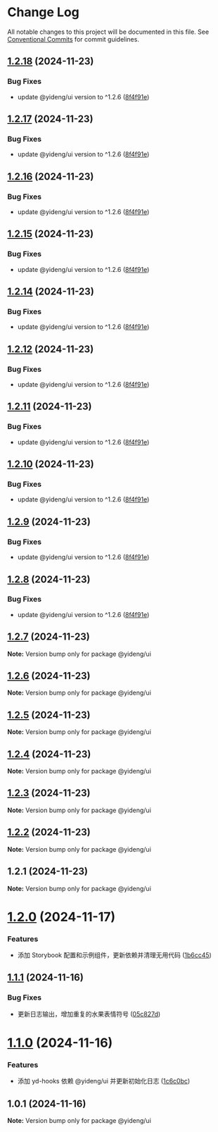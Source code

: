 # Change Log

All notable changes to this project will be documented in this file.
See [Conventional Commits](https://conventionalcommits.org) for commit guidelines.

## [1.2.18](https://github.com/lijinhai255/lerna-lib/compare/@yideng/ui@1.2.1...@yideng/ui@1.2.18) (2024-11-23)


### Bug Fixes

* update @yideng/ui version to ^1.2.6 ([8f4f91e](https://github.com/lijinhai255/lerna-lib/commit/8f4f91ecc5454d00838c7b9c2df06e0ebce86730))





## [1.2.17](https://github.com/lijinhai255/lerna-lib/compare/@yideng/ui@1.2.1...@yideng/ui@1.2.17) (2024-11-23)


### Bug Fixes

* update @yideng/ui version to ^1.2.6 ([8f4f91e](https://github.com/lijinhai255/lerna-lib/commit/8f4f91ecc5454d00838c7b9c2df06e0ebce86730))





## [1.2.16](https://github.com/lijinhai255/lerna-lib/compare/@yideng/ui@1.2.1...@yideng/ui@1.2.16) (2024-11-23)


### Bug Fixes

* update @yideng/ui version to ^1.2.6 ([8f4f91e](https://github.com/lijinhai255/lerna-lib/commit/8f4f91ecc5454d00838c7b9c2df06e0ebce86730))





## [1.2.15](https://github.com/lijinhai255/lerna-lib/compare/@yideng/ui@1.2.1...@yideng/ui@1.2.15) (2024-11-23)


### Bug Fixes

* update @yideng/ui version to ^1.2.6 ([8f4f91e](https://github.com/lijinhai255/lerna-lib/commit/8f4f91ecc5454d00838c7b9c2df06e0ebce86730))





## [1.2.14](https://github.com/lijinhai255/lerna-lib/compare/@yideng/ui@1.2.1...@yideng/ui@1.2.14) (2024-11-23)


### Bug Fixes

* update @yideng/ui version to ^1.2.6 ([8f4f91e](https://github.com/lijinhai255/lerna-lib/commit/8f4f91ecc5454d00838c7b9c2df06e0ebce86730))





## [1.2.12](https://github.com/lijinhai255/lerna-lib/compare/@yideng/ui@1.2.1...@yideng/ui@1.2.12) (2024-11-23)


### Bug Fixes

* update @yideng/ui version to ^1.2.6 ([8f4f91e](https://github.com/lijinhai255/lerna-lib/commit/8f4f91ecc5454d00838c7b9c2df06e0ebce86730))





## [1.2.11](https://github.com/lijinhai255/lerna-lib/compare/@yideng/ui@1.2.1...@yideng/ui@1.2.11) (2024-11-23)


### Bug Fixes

* update @yideng/ui version to ^1.2.6 ([8f4f91e](https://github.com/lijinhai255/lerna-lib/commit/8f4f91ecc5454d00838c7b9c2df06e0ebce86730))





## [1.2.10](https://github.com/lijinhai255/lerna-lib/compare/@yideng/ui@1.2.1...@yideng/ui@1.2.10) (2024-11-23)


### Bug Fixes

* update @yideng/ui version to ^1.2.6 ([8f4f91e](https://github.com/lijinhai255/lerna-lib/commit/8f4f91ecc5454d00838c7b9c2df06e0ebce86730))





## [1.2.9](https://github.com/lijinhai255/lerna-lib/compare/@yideng/ui@1.2.1...@yideng/ui@1.2.9) (2024-11-23)


### Bug Fixes

* update @yideng/ui version to ^1.2.6 ([8f4f91e](https://github.com/lijinhai255/lerna-lib/commit/8f4f91ecc5454d00838c7b9c2df06e0ebce86730))





## [1.2.8](https://github.com/lijinhai255/lerna-lib/compare/@yideng/ui@1.2.1...@yideng/ui@1.2.8) (2024-11-23)


### Bug Fixes

* update @yideng/ui version to ^1.2.6 ([8f4f91e](https://github.com/lijinhai255/lerna-lib/commit/8f4f91ecc5454d00838c7b9c2df06e0ebce86730))





## [1.2.7](https://github.com/lijinhai255/lerna-lib/compare/@yideng/ui@1.2.1...@yideng/ui@1.2.7) (2024-11-23)

**Note:** Version bump only for package @yideng/ui





## [1.2.6](https://github.com/lijinhai255/lerna-lib/compare/@yideng/ui@1.2.1...@yideng/ui@1.2.6) (2024-11-23)

**Note:** Version bump only for package @yideng/ui





## [1.2.5](https://github.com/lijinhai255/lerna-lib/compare/@yideng/ui@1.2.1...@yideng/ui@1.2.5) (2024-11-23)

**Note:** Version bump only for package @yideng/ui





## [1.2.4](https://github.com/lijinhai255/lerna-lib/compare/@yideng/ui@1.2.1...@yideng/ui@1.2.4) (2024-11-23)

**Note:** Version bump only for package @yideng/ui





## [1.2.3](https://github.com/lijinhai255/lerna-lib/compare/@yideng/ui@1.2.1...@yideng/ui@1.2.3) (2024-11-23)

**Note:** Version bump only for package @yideng/ui





## [1.2.2](https://github.com/lijinhai255/lerna-lib/compare/@yideng/ui@1.2.1...@yideng/ui@1.2.2) (2024-11-23)

**Note:** Version bump only for package @yideng/ui





## 1.2.1 (2024-11-23)

**Note:** Version bump only for package @yideng/ui





# [1.2.0](https://github.com/lgwebdream/yd-libs/compare/@yideng/ui@1.1.1...@yideng/ui@1.2.0) (2024-11-17)


### Features

* 添加 Storybook 配置和示例组件，更新依赖并清理无用代码 ([1b6cc45](https://github.com/lgwebdream/yd-libs/commit/1b6cc45e04789386b489f3283f98ca33219ef9d0))





## [1.1.1](https://github.com/lgwebdream/yd-libs/compare/@yideng/ui@1.1.0...@yideng/ui@1.1.1) (2024-11-16)


### Bug Fixes

* 更新日志输出，增加重复的水果表情符号 ([05c827d](https://github.com/lgwebdream/yd-libs/commit/05c827d4e148ad22a0299a2c57cac3396d0df828))





# [1.1.0](https://github.com/lgwebdream/yd-libs/compare/@yideng/ui@1.0.1...@yideng/ui@1.1.0) (2024-11-16)


### Features

* 添加 yd-hooks 依赖 @yideng/ui 并更新初始化日志 ([1c6c0bc](https://github.com/lgwebdream/yd-libs/commit/1c6c0bcef5b53076ddd9c0b00ab78cd7b0202f61))





## 1.0.1 (2024-11-16)

**Note:** Version bump only for package @yideng/ui

